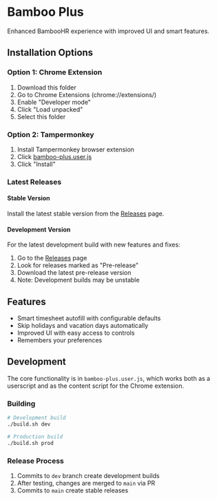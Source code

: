 # Bamboo Plus

Enhanced BambooHR experience with improved UI and smart features.

## Installation Options

### Option 1: Chrome Extension
1. Download this folder
2. Go to Chrome Extensions (chrome://extensions/)
3. Enable "Developer mode"
4. Click "Load unpacked"
5. Select this folder

### Option 2: Tampermonkey
1. Install Tampermonkey browser extension
2. Click [bamboo-plus.user.js](bamboo-plus.user.js)
3. Click "Install"

### Latest Releases

#### Stable Version
Install the latest stable version from the [Releases](https://github.com/lars-hagen/bamboo-plus/releases/latest) page.

#### Development Version
For the latest development build with new features and fixes:
1. Go to the [Releases](https://github.com/lars-hagen/bamboo-plus/releases) page
2. Look for releases marked as "Pre-release"
3. Download the latest pre-release version
4. Note: Development builds may be unstable

## Features
- Smart timesheet autofill with configurable defaults
- Skip holidays and vacation days automatically
- Improved UI with easy access to controls
- Remembers your preferences

## Development

The core functionality is in `bamboo-plus.user.js`, which works both as a userscript and as the content script for the Chrome extension.

### Building
```bash
# Development build
./build.sh dev

# Production build
./build.sh prod
```

### Release Process
1. Commits to `dev` branch create development builds
2. After testing, changes are merged to `main` via PR
3. Commits to `main` create stable releases 